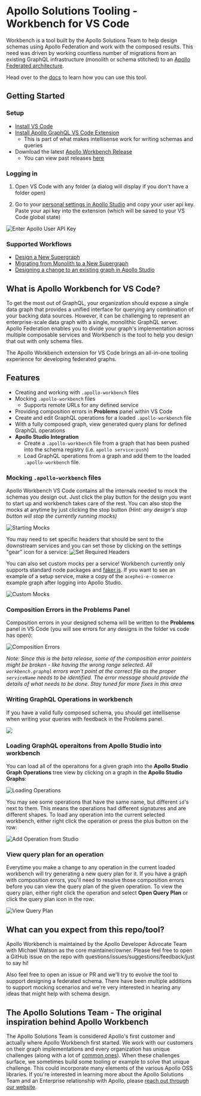 # Apollo Solutions Tooling - Workbench for VS Code

Workbench is a tool built by the Apollo Solutions Team to help design schemas using Apollo Federation and work with the composed results. This need was driven by working countless number of migrations from an existing GraphQL infrastructure (monolith or schema stitched) to an [Apollo Federated architecture](https://www.apollographql.com/docs/federation/).

Head over to the [docs](https://apollographql.github.io/apollo-workbench-vscode/) to learn how you can use this tool.

## Getting Started

### Setup

- [Install VS Code](https://code.visualstudio.com/download)
- [Install Apollo GraphQL VS Code Extension](https://marketplace.visualstudio.com/items?itemName=apollographql.vscode-apollo)
  - This is part of what makes intellisense work for writing schemas and queries
- Download the latest [Apollo Workbench Release](https://marketplace.visualstudio.com/items?itemName=apollographql.apollo-workbench)
  - You can view past releases [here](https://github.com/apollographql/apollo-workbench-vscode/releases)

### Logging in

1. Open VS Code with any folder (a dialog will display if you don't have a folder open)

2. Go to your [personal settings in Apollo Studio](https://studio.apollographql.com/user-settings) and copy your user api key. Paste your api key into the extension (which will be saved to your VS Code global state)

![Enter Apollo User API Key](https://storage.googleapis.com/apollo-workbench-vscode/workbench-add-api-key.png)

### Supported Workflows

- [Design a New Supergraph](./docs/new-supergraph.md)
- [Migrating from Monolith to a New Supergraph](./docs/migration-monolith-to-supergraph.md)
- [Designing a change to an existing graph in Apollo Studio](./docs/apollo-studio-supergraph-designs.md)

## What is Apollo Workbench for VS Code?

To get the most out of GraphQL, your organization should expose a single data graph that provides a unified interface for querying any combination of your backing data sources. However, it can be challenging to represent an enterprise-scale data graph with a single, monolithic GraphQL server. Apollo Federation enables you to divide your graph's implementation across multiple composable services and Workbench is the tool to help you design that out with only schema files.

The Apollo Workbench extension for VS Code brings an all-in-one tooling experience for developing federated graphs.

## Features
- Creating and working with `.apollo-workbench` files
- Mocking `.apollo-workbench` files
  - Supports remote URLs for any defined service
- Providing composition errors in **Problems** panel within VS Code
- Create and edit GraphQL operations for a loaded `.apollo-workbench` file
- With a fully composed graph, view generated query plans for defined GraphQL operations
- **Apollo Studio Integration**
  - Create a `.apollo-workbench` file from a graph that has been pushed into the schema registry (i.e. `apollo service:push`)
  - Load GraphQL operations from a graph and add them to the loaded `.apollo-workbench` file.

### Mocking `.apollo-workbench` files

Apollo Workbench VS Code contains all the internals needed to mock the schemas you design out. Just click the play button for the design you want to start up and workbench takes care of the rest. You can also stop the mocks at anytime by just clicking the stop button *(Hint: any design's stop button will stop the currently running mocks)*

![Starting Mocks](https://storage.googleapis.com/apollo-workbench-vscode/workbench-mock-design.gif)

You may need to set specific headers that should be sent to the downstream services and you can set those by clicking on the settings "gear" icon for a service:
![Set Required Headers](https://storage.googleapis.com/apollo-workbench-vscode/workbench-set-required-headers.png)

You can also set custom mocks per a service! Workbench currently only supports standard node packages and [faker.js](https://github.com/marak/Faker.js/). If you want to see an example of a setup service, make a copy of the `acephei-e-commerce` example graph after logging into Apollo Studio.

![Custom Mocks](https://storage.googleapis.com/apollo-workbench-vscode/workbench-custom-mocks.png)

### Composition Errors in the Problems Panel

Composition errors in your designed schema will be written to the **Problems** panel in VS Code (you will see errors for any designs in the folder vs code has open):

![Composition Errors](https://storage.googleapis.com/apollo-workbench-vscode/workbench-composition-errors.png)

_Note: Since this is the beta release, some of the composition error pointers might be broken - like having the wrong range selected. All `workbench.graphql` errors won't point at the correct file as the proper `serviceName` needs to be identified. The error message should provide the details of what needs to be done. Stay tuned for more fixes in this area_

### Writing GraphQL Operations in workbench

If you have a valid fully composed schema, you should get intellisense when writing your queries with feedback in the Problems panel.

![](https://storage.googleapis.com/apollo-workbench-vscode/workbench-first-operation.png)

### Loading GraphQL operaitons from Apollo Studio into workbench

You can load all of the operaitons for a given graph into the **Apollo Studio Graph Operations** tree view by clicking on a graph in the **Apollo Studio Graphs**:

![Loading Operations](https://storage.googleapis.com/apollo-workbench-vscode/workbench-loading-operations.gif)

You may see some operations that have the same name, but different `id`'s next to them. This means the operations had different signatures and are different shapes. To load any operation into the current selected workbench, either right click the operation or press the plus button on the row:

![Add Operation from Studio](https://storage.googleapis.com/apollo-workbench-vscode/workbench-add-operation-from-studio.png)

### View query plan for an operation

Everytime you make a change to any operation in the current loaded workbench will try generating a new query plan for it. If you have a graph with composition errors, you'll need to resolve those composition errors before you can view the query plan of the given operatiion. To view the query plan, either right click the operation and select **Open Query Plan** or click the query plan icon in the row:

![View Query Plan](https://storage.googleapis.com/apollo-workbench-vscode/workbench-view-query-plan.png)

## What can you expect from this repo/tool?

Apollo Workbench is maintained by the Apollo Developer Advocate Team with Michael Watson as the core maintainer/owner. Please feel free to open a GitHub issue on the repo with questions/issues/suggestions/feedback/just to say hi! 

Also feel free to open an issue or PR and we'll try to evolve the tool to support designing a federated schema. There have been multiple additions to support mocking scenarios and we're very interested in hearing any ideas that might help with schema design.

## The Apollo Solutions Team - The original inspiration behind Apollo Workbench

The Apollo Solutions Team is considered Apollo's first customer and actually where Apollo Workbench first started. We work with our customers on their graph implementations and every organization has unique challenges (along with a lot of [common ones](https://www.apollographql.com/guide)). When these challenges surface, we sometimes build some tooling or example to solve that unique challenge. This could incorporate many elements of the various Apollo OSS libraries. If you're interested in learning more about the Apollo Solutions Team and an Enterprise relationship with Apollo, please [reach out through our website](https://www.apollographql.com/contact-sales).